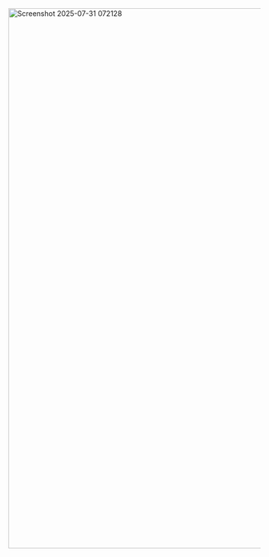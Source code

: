 <img width="1920" height="1080" alt="Screenshot 2025-07-31 072128" src="https://github.com/user-attachments/assets/f738e5a1-61dc-41c6-b7fa-7ebb9a5c1d84" />
